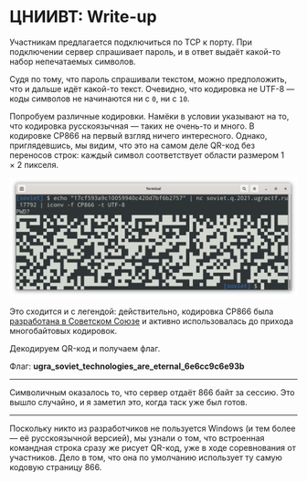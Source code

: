 # ЦНИИВТ: Write-up

Участникам предлагается подключиться по TCP к порту. При подключении сервер спрашивает пароль, и в ответ выдаёт какой-то набор непечатаемых символов.

Судя по тому, что пароль спрашивали текстом, можно предположить, что и дальше идёт какой-то текст. Очевидно, что кодировка не UTF-8 — коды символов не начинаются ни с `0`, ни с `10`.

Попробуем различные кодировки. Намёки в условии указывают на то, что кодировка русскоязычная — таких не очень-то и много. В кодировке CP866 на первый взгляд ничего интересного. Однако, приглядевшись, мы видим, что это на самом деле QR-код без переносов строк: каждый символ соответствует области размером 1 × 2 пикселя.

![Вывод в кодировке CP866](images/iconv.png)

Это сходится и с легендой: действительно, кодировка CP866 была [разработана в Советском Союзе](https://ru.wikipedia.org/wiki/CP866) и активно использовалась до прихода многобайтовых кодировок.

Декодируем QR-код и получаем флаг.

Флаг: **ugra_soviet_technologies_are_eternal_6e6cc9c6e93b**

<hr/>

Символичным оказалось то, что сервер отдаёт 866 байт за сессию. Это вышло случайно, и я заметил это, когда таск уже был готов.

<hr/>

Поскольку никто из разработчиков не пользуется Windows (и тем более — её русскоязычной версией), мы узнали о том, что встроенная командная строка сразу же рисует QR-код, уже в ходе соревнования от участников. Дело в том, что она по умолчанию использует ту самую кодовую страницу 866.
